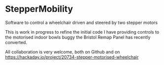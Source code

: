 # StepperMobility
Software to control a wheelchair driven and steered by two stepper motors 

This is work in progress to refine the initial code I have providing controls to the motorised indoor bowls buggy the Bristol Remap Panel has recently converted.

All collaboration is very welcome, both on Github and on https://hackaday.io/project/20734-stepper-motorised-wheelchair
